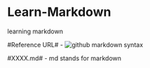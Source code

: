 # Learn-Markdown
learning markdown

#Reference URL# - ![github markdown syntax](https://guides.github.com/features/mastering-markdown/#examples)

#XXXX.md# - md stands for markdown

